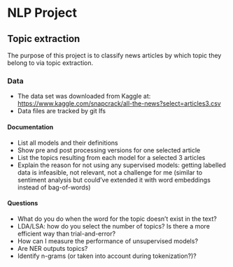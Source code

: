 # NLP Project
## Topic extraction
The purpose of this project is to classify news articles by which topic they belong to via topic extraction.

### Data
- The data set was downloaded from Kaggle at: https://www.kaggle.com/snapcrack/all-the-news?select=articles3.csv
- Data files are tracked by git lfs

#### Documentation
- List all models and their definitions
- Show pre and post processing versions for one selected article
- List the topics resulting from each model for a selected 3 articles
- Explain the reason for not using any supervised models: getting labelled data is infeasible, not relevant, not a challenge for me (similar to sentiment analysis but could’ve extended it with word embeddings instead of bag-of-words)

#### Questions
- What do you do when the word for the topic doesn’t exist in the text?
- LDA/LSA: how do you select the number of topics? Is there a more efficient way than trial-and-error?
- How can I measure the performance of unsupervised models?
- Are NER outputs topics?
- Identify n-grams (or taken into account during tokenization?)?